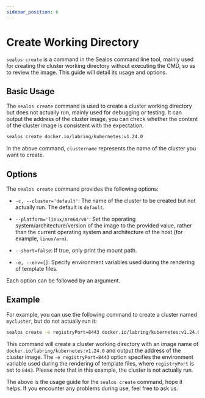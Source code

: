 ```yaml
---
sidebar_position: 6
---
```


# Create Working Directory

`sealos create` is a command in the Sealos command line tool, mainly used for creating the cluster working directory
without executing the CMD, so as to review the image. This guide will detail its usage and options.

## Basic Usage

The `sealos create` command is used to create a cluster working directory but does not actually run, mainly used for
debugging or testing. It can output the address of the cluster image, you can check whether the content of the cluster
image is consistent with the expectation.

```bash
sealos create docker.io/labring/kubernetes:v1.24.0
```

In the above command, `clustername` represents the name of the cluster you want to create.

## Options

The `sealos create` command provides the following options:

- `-c, --cluster='default'`: The name of the cluster to be created but not actually run. The default is `default`.

- `--platform='linux/arm64/v8'`: Set the operating system/architecture/version of the image to the provided value,
  rather than the current operating system and architecture of the host (for example, `linux/arm`).

- `--short=false`: If true, only print the mount path.

- `-e, --env=[]`: Specify environment variables used during the rendering of template files.

Each option can be followed by an argument.

## Example

For example, you can use the following command to create a cluster named `mycluster`, but do not actually run it:

```bash
sealos create -e registryPort=8443 docker.io/labring/kubernetes:v1.24.0
```

This command will create a cluster working directory with an image name of `docker.io/labring/kubernetes:v1.24.0` and
output the address of the cluster image. The `-e registryPort=8443` option specifies the environment variable used
during the rendering of template files, where `registryPort` is set to `8443`. Please note that in this example, the
cluster is not actually run.

The above is the usage guide for the `sealos create` command, hope it helps. If you encounter any problems during use,
feel free to ask us.
